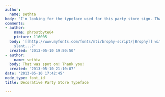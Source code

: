 ```yaml
---
author:
  name: sethta
body: "I'm looking for the typeface used for this party store sign. Thanks in advance!\r\n\r\n[img:sites/default/files/old-images/party-store_5544.jpg]"
comments:
- author:
    name: phrostbyte64
    picture: 116005
  body: '[[http://www.myfonts.com/fonts/mti/brophy-script/|Brophy]] with a manual
    slant...?'
  created: '2013-05-10 19:50:50'
- author:
    name: sethta
  body: That was spot on! Thank you!
  created: '2013-05-10 21:10:07'
date: '2013-05-10 17:42:45'
node_type: font_id
title: Decorative Party Store Typeface

---
```

